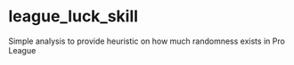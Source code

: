 # league_luck_skill
Simple analysis to provide heuristic on how much randomness exists in Pro League
